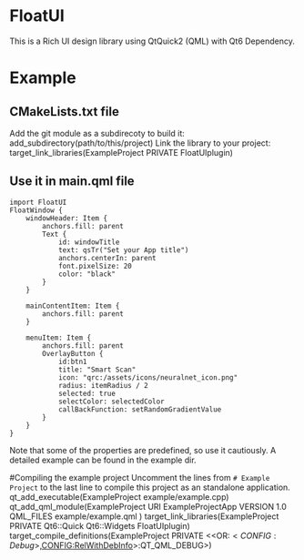 # FloatUI
This is a Rich UI design library using QtQuick2 (QML) with Qt6 Dependency.

# Example

## CMakeLists.txt file
Add the git module as a subdirecoty to build it:
    add_subdirectory(path/to/this/project)
Link the library to your project:
    target_link_libraries(ExampleProject PRIVATE FloatUIplugin)

## Use it in main.qml file
    import FloatUI
    FloatWindow {
        windowHeader: Item {
            anchors.fill: parent
            Text {
                id: windowTitle
                text: qsTr("Set your App title")
                anchors.centerIn: parent
                font.pixelSize: 20
                color: "black"
            }
        }
    
        mainContentItem: Item {
            anchors.fill: parent
        }
    
        menuItem: Item {
            anchors.fill: parent
            OverlayButton {
                id:btn1
                title: "Smart Scan"
                icon: "qrc:/assets/icons/neuralnet_icon.png"
                radius: itemRadius / 2
                selected: true
                selectColor: selectedColor
                callBackFunction: setRandomGradientValue
            }
        }
    }

Note that some of the properties are predefined, so use it cautiously. A detailed example can be found in the example dir.

#Compiling the example project
Uncomment the lines from `# Example Project` to the last line to compile this project as an standalone application.
    qt_add_executable(ExampleProject example/example.cpp)
    qt_add_qml_module(ExampleProject
        URI ExampleProjectApp
        VERSION 1.0
        QML_FILES example/example.qml
    )
    target_link_libraries(ExampleProject PRIVATE Qt6::Quick Qt6::Widgets FloatUIplugin)
    target_compile_definitions(ExampleProject PRIVATE $<$<OR:$<CONFIG:Debug>,$<CONFIG:RelWithDebInfo>>:QT_QML_DEBUG>)
